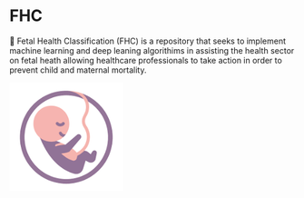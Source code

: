 # FHC

🚸 Fetal Health Classification (FHC) is a repository that seeks to implement machine learning and deep leaning algorithims in assisting the health sector on fetal heath allowing healthcare professionals to take action in order to prevent child and maternal mortality.

<p><img src="logo.png" width="200" alt="logo"/></p>
